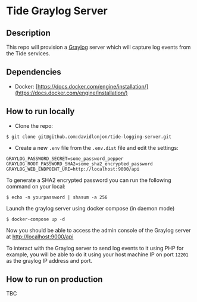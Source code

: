 # Tide Graylog Server

## Description

This repo will provision a [Graylog](https://www.graylog.org/) server which will capture log events from the Tide services.

## Dependencies

- Docker: [https://docs.docker.com/engine/installation/](https://docs.docker.com/engine/installation/)

## How to run locally

* Clone the repo:

```
$ git clone git@github.com:davidlonjon/tide-logging-server.git
```

* Create a new `.env` file from the `.env.dist` file and edit the settings:

```
GRAYLOG_PASSWORD_SECRET=some_password_pepper
GRAYLOG_ROOT_PASSWORD_SHA2=some_sha2_encrypted_password
GRAYLOG_WEB_ENDPOINT_URI=http://localhost:9000/api
```

To generate a SHA2 encrypted password you can run the following command on your local:

```
$ echo -n yourpassword | shasum -a 256
```

Launch the graylog server using docker compose (in daemon mode)

```
$ docker-compose up -d
```

Now you should be able to access the admin console of the Graylog server at [http://localhost:9000/api](http://localhost:9000/api)

To interact with the Graylog server to send log events to it using PHP for example, you will be able to do it using your host machine IP on port `12201` as the graylog IP address and port.

## How to run on production

TBC
